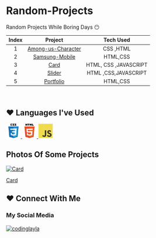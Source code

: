 # Random-Projects
Random Projects While Boring Days 😶

| Index | Project | Tech Used |
|:------:|:-----------------:|:------:|
|   1  |[Among-us-Character](https://github.com/Omsamiir/Random-Projects/tree/main/06-AmongUs-orange)| CSS ,HTML |
|   2  |[Samsung-Mobile](https://github.com/Omsamiir/Random-Projects/tree/main/03-Samsung)|HTML,CSS |
|   3  |[Card](https://github.com/Omsamiir/Random-Projects/tree/main/10-Card)| HTML, CSS ,JAVASCRIPT |
|   4  |[Slider](https://github.com/Omsamiir/Random-Projects/tree/main/08-Silder)|HTML ,CSS,JAVASCRIPT|
|   5  |[Portfolio](https://github.com/Omsamiir/Random-Projects/tree/main/07-Portfolio)| HTML,CSS|

<br>

## ❤ Languages I've Used

 <a href="https://www.w3schools.com/css/" target="_blank"> <img src="https://raw.githubusercontent.com/devicons/devicon/master/icons/css3/css3-original-wordmark.svg" alt="css3" width="40" height="40"/> </a>  <a href="https://www.w3.org/html/" target="_blank"> <img src="https://raw.githubusercontent.com/devicons/devicon/master/icons/html5/html5-original-wordmark.svg" alt="html5" width="40" height="40"/> </a> <a href="https://developer.mozilla.org/en-US/docs/Web/JavaScript" target="_blank"> <img src="https://raw.githubusercontent.com/devicons/devicon/master/icons/javascript/javascript-original.svg" alt="javascript" width="40" height="40"/> </a>
<br>
## Photos Of Some Projects
<a href="https://github.com/Omsamiir/Random-Projects/blob/main/10-Card/imgs/Screenshot_18.jpg">
<img src="https://github.com/Omsamiir/Random-Projects/blob/main/10-Card/imgs/Screenshot_18.jpg" alt="Card" width="250" height="150"/>
 <p align="left" font-weight="bold">Card</p>

</a>




## ❤ Connect With Me

<h3 align="left">My Social Media</h3>
<p align="left">

<a href="https://twitter.com/Mariaacode" target="blank"><img align="center" src="https://raw.githubusercontent.com/rahuldkjain/github-profile-readme-generator/master/src/images/icons/Social/twitter.svg" alt="codinglayla" height="30" width="40" /></a>

</p>
<br>
